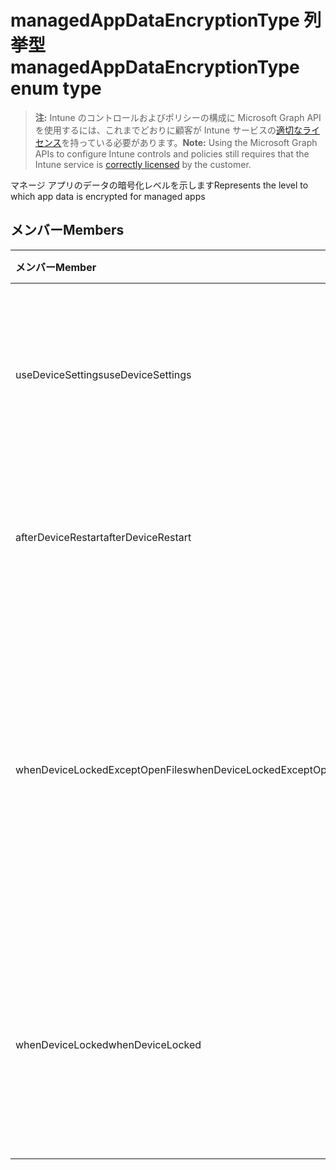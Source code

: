 # <a name="managedappdataencryptiontype-enum-type"></a><span data-ttu-id="4166c-101">managedAppDataEncryptionType 列挙型</span><span class="sxs-lookup"><span data-stu-id="4166c-101">managedAppDataEncryptionType enum type</span></span>

> <span data-ttu-id="4166c-102">**注:** Intune のコントロールおよびポリシーの構成に Microsoft Graph API を使用するには、これまでどおりに顧客が Intune サービスの[適切なライセンス](https://go.microsoft.com/fwlink/?linkid=839381)を持っている必要があります。</span><span class="sxs-lookup"><span data-stu-id="4166c-102">**Note:** Using the Microsoft Graph APIs to configure Intune controls and policies still requires that the Intune service is [correctly licensed](https://go.microsoft.com/fwlink/?linkid=839381) by the customer.</span></span>

<span data-ttu-id="4166c-103">マネージ アプリのデータの暗号化レベルを示します</span><span class="sxs-lookup"><span data-stu-id="4166c-103">Represents the level to which app data is encrypted for managed apps</span></span>
## <a name="members"></a><span data-ttu-id="4166c-104">メンバー</span><span class="sxs-lookup"><span data-stu-id="4166c-104">Members</span></span>
|<span data-ttu-id="4166c-105">メンバー</span><span class="sxs-lookup"><span data-stu-id="4166c-105">Member</span></span>|<span data-ttu-id="4166c-106">値</span><span class="sxs-lookup"><span data-stu-id="4166c-106">Value</span></span>|<span data-ttu-id="4166c-107">説明</span><span class="sxs-lookup"><span data-stu-id="4166c-107">Description</span></span>|
|:---|:---|:---|
|<span data-ttu-id="4166c-108">useDeviceSettings</span><span class="sxs-lookup"><span data-stu-id="4166c-108">useDeviceSettings</span></span>|<span data-ttu-id="4166c-109">0</span><span class="sxs-lookup"><span data-stu-id="4166c-109">0%</span></span>|<span data-ttu-id="4166c-110">アプリのデータはデバイスのデフォルト設定に基づき暗号化されている</span><span class="sxs-lookup"><span data-stu-id="4166c-110">App data is encrypted based on the default settings on the device.</span></span>|
|<span data-ttu-id="4166c-111">afterDeviceRestart</span><span class="sxs-lookup"><span data-stu-id="4166c-111">afterDeviceRestart</span></span>|<span data-ttu-id="4166c-112">1</span><span class="sxs-lookup"><span data-stu-id="4166c-112">-1</span></span>|<span data-ttu-id="4166c-113">アプリのデータはデバイスを再起動すると暗号化される</span><span class="sxs-lookup"><span data-stu-id="4166c-113">App data is encrypted when the device is restarted.</span></span>|
|<span data-ttu-id="4166c-114">whenDeviceLockedExceptOpenFiles</span><span class="sxs-lookup"><span data-stu-id="4166c-114">whenDeviceLockedExceptOpenFiles</span></span>|<span data-ttu-id="4166c-115">2</span><span class="sxs-lookup"><span data-stu-id="4166c-115">-2</span></span>|<span data-ttu-id="4166c-116">このポリシーに関連付けられたアプリのデータは、オープンしているファイルのデータを除き、デバイスがロックされると暗号化される</span><span class="sxs-lookup"><span data-stu-id="4166c-116">App data associated with this policy is encrypted when the device is locked, except data in files that are open</span></span>|
|<span data-ttu-id="4166c-117">whenDeviceLocked</span><span class="sxs-lookup"><span data-stu-id="4166c-117">whenDeviceLocked</span></span>|<span data-ttu-id="4166c-118">3</span><span class="sxs-lookup"><span data-stu-id="4166c-118">"3"</span></span>|<span data-ttu-id="4166c-119">このポリシーに関連付けられたアプリのデータは、デバイスがロックされると暗号化される</span><span class="sxs-lookup"><span data-stu-id="4166c-119">App data associated with this policy is encrypted when the device is locked</span></span>|








